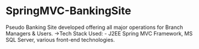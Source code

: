 # SpringMVC-BankingSite
Pseudo Banking Site developed offering all major operations for Branch Managers & Users.
->Tech Stack Used: -
J2EE Spring MVC Framework, MS SQL Server, various front-end technologies.
